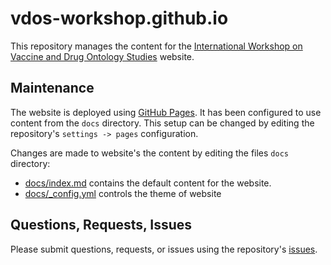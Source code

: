 # vdos-workshop.github.io

This repository manages the content for the [International Workshop on 
Vaccine and Drug Ontology Studies](https://vdos-workshop.github.io/) website.  

## Maintenance
The website is deployed using [GitHub Pages](https://pages.github.com/). It has been configured to use content from the `docs` directory. This setup can be changed by editing the repository's `settings -> pages` configuration.

Changes are made to website's the content by editing the files `docs` directory:
* [docs/index.md](docs/index.md) contains the default content for the website.
* [docs/_config.yml](docs/_config.yml) controls the theme of website

## Questions, Requests, Issues
Please submit questions, requests, or issues using the repository's [issues](https://github.com/vdos-workshop/vdos-workshop.github.io/issues).
